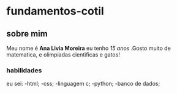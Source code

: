 # fundamentos-cotil
## sobre mim 
Meu nome é **Ana Livia Moreira** eu tenho _15 anos_ .Gosto muito de matematica, e olimpiadas cientificas e gatos!

### habilidades

eu sei:
-html;
-css;
-linguagem c;
-python;
-banco de dados;